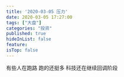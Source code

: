 ```yaml
---
title: '2020-03-05 压力'
date: 2020-03-05 17:27:00
tags: ["大盘"]
categories: "投资"
published: true
hideInList: false
feature: 
isTop: false
---
```

有些人在跑路
跑的还挺多
科技还在继续回调阶段
<!-- more -->
